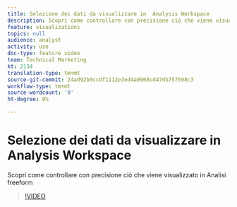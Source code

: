 ```yaml
---
title: Selezione dei dati da visualizzare in  Analysis Workspace
description: Scopri come controllare con precisione ciò che viene visualizzato in Analisi freeform
feature: visualizations
topics: null
audience: analyst
activity: use
doc-type: feature video
team: Technical Marketing
kt: 2134
translation-type: tm+mt
source-git-commit: 24ad92b0ccdf1112e3ed4a0968cd47db757598c3
workflow-type: tm+mt
source-wordcount: '0'
ht-degree: 0%

---
```



# Selezione dei dati da visualizzare in  Analysis Workspace

Scopri come controllare con precisione ciò che viene visualizzato in Analisi freeform

>[!VIDEO](https://video.tv.adobe.com/v/23993/?quality=12)
